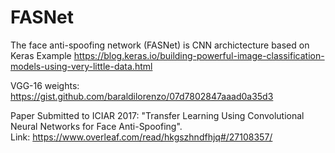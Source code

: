 # FASNet
The face anti-spoofing network  (FASNet) is CNN archictecture based on Keras Example https://blog.keras.io/building-powerful-image-classification-models-using-very-little-data.html

VGG-16 weights: https://gist.github.com/baraldilorenzo/07d7802847aaad0a35d3

Paper Submitted to ICIAR 2017: "Transfer Learning Using Convolutional Neural Networks for Face Anti-Spoofing".  
Link: https://www.overleaf.com/read/hkgszhndfhjq#/27108357/ 
